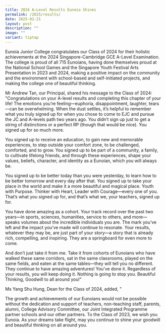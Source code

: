 ```yaml
---
title: 2024 A–Level Results Eunoia Shines
permalink: /2025/results/
date: 2025-02-21
layout: post
description: ""
image: ""
variant: tiptap
---
```

<p></p>
<p>Eunoia Junior College congratulates our Class of 2024 for their holistic
achievements at the 2024 Singapore-Cambridge GCE A-Level Examination. The
college is proud of all 715 Eunoians, having done themselves proud at the
National School Games and the Singapore Youth Festival Arts Presentation
in 2023 and 2024, making a positive impact on the community and the environment
with school-based and self-initiated projects, and making the college one
of beautiful thinking.</p>
<p></p>
<p></p>
<p>Mr Andrew Tan, our Principal, shared his message to the Class of 2024:
"Congratulations on your A-level results and completing this chapter of
your life! The emotions you’re feeling—euphoria, disappointment, laughter,
tears—can be overwhelming. When the dust settles, it’s helpful to remember
what you truly signed up for when you chose to come to EJC and pursue the
JC and A-levels path two years ago. You didn’t sign up just to get a string
of distinctions or a perfect RP (though that would be nice). You signed
up for so much more.</p>
<p>You signed up to receive an education, to gain new and memorable experiences,
to step outside your comfort zone, to be challenged, comforted, and to
grow. You signed up to be part of a community, a family, to cultivate lifelong
friends, and through these experiences, shape your values, beliefs, character,
and identity as a Eunoian, which you will always be.</p>
<p>You signed up to be better today than you were yesterday, to learn how
to be better tomorrow and every day after that. You signed up to take your
place in the world and make it a more beautiful and magical place. Youth
with Purpose. Thinker with Heart, Leader with Courage—every one of you.
That’s what you signed up for, and that’s what we, your teachers, signed
up for.</p>
<p>You have done amazing as a cohort. Your track record over the past two
years—in sports, sciences, humanities, service to others, and more—speaks
volumes about the incredible individuals you are. The mark you’ve left
and the impact you’ve made will continue to resonate. Your results, whatever
they may be, are just part of your story—a story that is already rich,
compelling, and inspiring. They are a springboard for even more to come.</p>
<p>And don’t just take it from me. Take it from cohorts of Eunoians who have
walked these same corridors, sat in the same classrooms, played on the
same fields, and eaten at the same tables—they will tell you no different.
They continue to have amazing adventures! You’ve done it. Regardless of
your results, you will keep doing it. Nothing is going to stop you. Beautiful
Thinking, Goodwill to all around you!"</p>
<p>Ms Yang Shu Hung, Dean for the Class of 2024, added, "</p>
<p></p>
<p></p>
<p></p>
<p>The growth and achievements of our Eunoians would not be possible without
the dedication and support of teachers, non-teaching staff, parents, alumni,
College Advisory Committee, our Joint Integrated Programme partner schools
and our other partners. To the Class of 2023, we wish you Eunoia. As your
dreams take flight, may you continue to shine your goodwill and beautiful
thinking on all around you.</p>